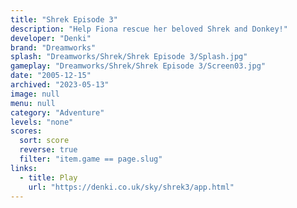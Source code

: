 ```yaml
---
title: "Shrek Episode 3"
description: "Help Fiona rescue her beloved Shrek and Donkey!"
developer: "Denki"
brand: "Dreamworks"
splash: "Dreamworks/Shrek/Shrek Episode 3/Splash.jpg"
gameplay: "Dreamworks/Shrek/Shrek Episode 3/Screen03.jpg"
date: "2005-12-15"
archived: "2023-05-13"
image: null
menu: null
category: "Adventure"
levels: "none"
scores:
  sort: score
  reverse: true
  filter: "item.game == page.slug"
links:
  - title: Play
    url: "https://denki.co.uk/sky/shrek3/app.html"
---
```

